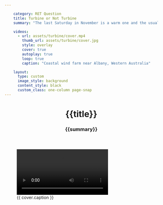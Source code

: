 ```yaml
---

    category: RET Question
    title: Turbine or Not Turbine
    summary: "The last Saturday in November is a warm one and the usually work-boots-only construction compound of Boco Rock Wind Farm is filled with visitors young and old. The ever-impressive women of the CWA are busy in a corner of the airy lunch room assembling mixed plates of a sandwich, half a jam-and-cream scone and a slice—a delicious bargain at $4. Nearby, Bella Cay is blowing out the candles on her 9th birthday cake, and homeschooling mother Nancy Groves is busy gathering information for a study unit devoted to renewable energy."

    videos:
      - url: assets/turbine/cover.mp4
        thumb_url: assets/turbine/cover.jpg
        style: overlay
        cover: true
        autoplay: true
        loop: true
        caption: "Coastal wind farm near Albany, Western Australia"

    layout:
      type: custom
      image_style: background
      content_style: black
      custom_class: one-column page-snap
---
```


<figure class='cover-area video' style="background-image: url({{ cover.thumb_url }})">
  <header>
    <h1 class='title'>{{title}}</h1>
    <h3 class='subtitle'>{{summary}}</h3>
  </header>
  <video src="{{ cover.url }}" type="video/mp4" style="background: {{ cover.thumb_url }} no-repeat; background-size: cover" data-autoplay=true loop></video>
  <figcaption>{{ cover.caption }}</figcaption>
  <a href='geo:-35.042977,117.90521?label=Albany Wind farm' class='show-map'></a>
  <!-- <a href='#page-content' class='page-scroll'><i class='icon-ios7-arrow-down'></i></a> -->
</figure>
